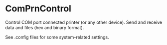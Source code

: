 # ComPrnControl
Control COM port connected printer (or any other device). Send and receive data and files (hex and binary format).

See .config files for some system-related settings.

